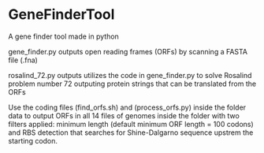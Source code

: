 # GeneFinderTool
A gene finder tool made in python

gene_finder.py outputs open reading frames (ORFs) by scanning a FASTA file (.fna)

rosalind_72.py outputs utilizes the code in gene_finder.py to solve Rosalind problem number 72 outputing protein strings that can be translated from the ORFs

Use the coding files (find_orfs.sh) and (process_orfs.py) inside the folder data to output ORFs in all 14 files of genomes inside the folder with two filters applied: minimum length (default minimum ORF length = 100 codons) and RBS detection that searches for Shine-Dalgarno sequence upstrem the starting codon. 

